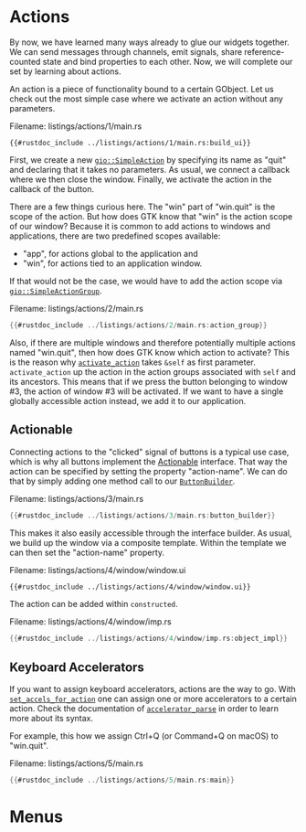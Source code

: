 # Actions

By now, we have learned many ways already to glue our widgets together.
We can send messages through channels, emit signals, share reference-counted state and bind properties to each other.
Now, we will complete our set by learning about actions.

An action is a piece of functionality bound to a certain GObject.
Let us check out the most simple case where we activate an action without any parameters.

<span class="filename">Filename: listings/actions/1/main.rs</span>

```rust,no_run
{{#rustdoc_include ../listings/actions/1/main.rs:build_ui}}
```

First, we create a new [`gio::SimpleAction`](https://gtk-rs.org/gtk-rs-core/stable/latest/docs/gio/struct.SimpleAction.html) by specifying its name as "quit" and declaring that it takes no parameters.
As usual, we connect a callback where we then close the window.
Finally, we activate the action in the callback of the button.

There are a few things curious here.
The "win" part of "win.quit" is the scope of the action.
But how does GTK know that "win" is the action scope of our window?
Because it is common to add actions to windows and applications, there are two predefined scopes available:
- "app", for actions global to the application and
- "win", for actions tied to an application window.

If that would not be the case, we would have to add the action scope via [`gio::SimpleActionGroup`](https://gtk-rs.org/gtk-rs-core/stable/latest/docs/gio/struct.SimpleActionGroup.html).

<span class="filename">Filename: listings/actions/2/main.rs</span>

```rust ,no_run,noplayground
{{#rustdoc_include ../listings/actions/2/main.rs:action_group}}
```

Also, if there are multiple windows and therefore potentially multiple actions named "win.quit", then how does GTK know which action to activate?
This is the reason why [`activate_action`](https://gtk-rs.org/gtk4-rs/git/docs/gtk4/prelude/trait.WidgetExt.html#tymethod.activate_action) takes `&self` as first parameter.
`activate_action` up the action in the action groups associated with `self` and its ancestors.
This means that if we press the button belonging to window #3, the action of window #3 will be activated.
If we want to have a single globally accessible action instead, we add it to our application.

## Actionable

Connecting actions to the "clicked" signal of buttons is a typical use case, which is why all buttons implement the [Actionable](../docs/gtk4/struct.Actionable.html) interface.
That way the action can be specified by setting the property "action-name".
We can do that by simply adding one method call to our [`ButtonBuilder`](../docs/gtk4/struct.ButtonBuilder.html).

<span class="filename">Filename: listings/actions/3/main.rs</span>

```rust ,no_run,noplayground
{{#rustdoc_include ../listings/actions/3/main.rs:button_builder}}
```

This makes it also easily accessible through the interface builder.
As usual, we build up the window via a composite template.
Within the template we can then set the "action-name" property.

<span class="filename">Filename: listings/actions/4/window/window.ui</span>

```xml
{{#rustdoc_include ../listings/actions/4/window/window.ui}}
```

The action can be added within `constructed`.

<span class="filename">Filename: listings/actions/4/window/imp.rs</span>

```rust ,no_run,noplayground
{{#rustdoc_include ../listings/actions/4/window/imp.rs:object_impl}}
```

## Keyboard Accelerators

If you want to assign keyboard accelerators, actions are the way to go.
With [`set_accels_for_action`](../docs/gtk4/prelude/trait.GtkApplicationExt.html#tymethod.set_accels_for_action) one can assign one or more accelerators to a certain action.
Check the documentation of [`accelerator_parse`](../docs/gtk4/functions/fn.accelerator_parse.html) in order to learn more about its syntax.

For example, this how we assign Ctrl+Q (or Command+Q on macOS) to "win.quit".

<span class="filename">Filename: listings/actions/5/main.rs</span>

```rust ,no_run,noplayground
{{#rustdoc_include ../listings/actions/5/main.rs:main}}
```

# Menus
